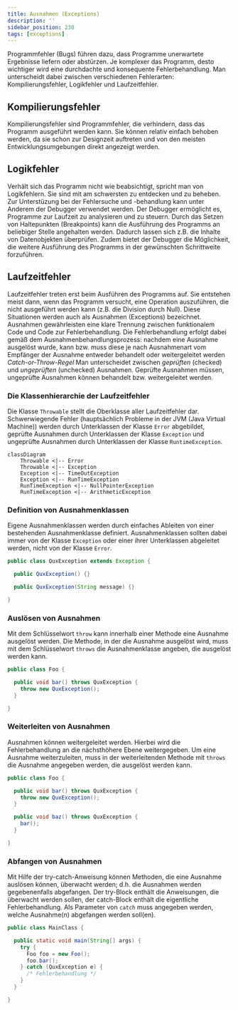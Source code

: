```yaml
---
title: Ausnahmen (Exceptions)
description: ''
sidebar_position: 230
tags: [exceptions]
---
```


Programmfehler (Bugs) führen dazu, dass Programme unerwartete Ergebnisse liefern
oder abstürzen. Je komplexer das Programm, desto wichtiger wird eine durchdachte
und konsequente Fehlerbehandlung. Man unterscheidt dabei zwischen verschiedenen
Fehlerarten: Kompilierungsfehler, Logikfehler und Laufzeitfehler.

## Kompilierungsfehler

Kompilierungsfehler sind Programmfehler, die verhindern, dass das Programm
ausgeführt werden kann. Sie können relativ einfach behoben werden, da sie schon
zur Designzeit auftreten und von den meisten Entwicklungsumgebungen direkt
angezeigt werden.

## Logikfehler

Verhält sich das Programm nicht wie beabsichtigt, spricht man von Logikfehlern.
Sie sind mit am schwersten zu entdecken und zu beheben. Zur Unterstüzung bei der
Fehlersuche und -behandlung kann unter Anderem der Debugger verwendet werden.
Der Debugger ermöglicht es, Programme zur Laufzeit zu analysieren und zu
steuern. Durch das Setzen von Haltepunkten (Breakpoints) kann die Ausführung des
Programms an beliebiger Stelle angehalten werden. Dadurch lassen sich z.B. die
Inhalte von Datenobjekten überprüfen. Zudem bietet der Debugger die Möglichkeit,
die weitere Ausführung des Programms in der gewünschten Schrittweite
forzuführen.

## Laufzeitfehler

Laufzeitfehler treten erst beim Ausführen des Programms auf. Sie entstehen meist
dann, wenn das Programm versucht, eine Operation auszuführen, die nicht
ausgeführt werden kann (z.B. die Division durch Null). Diese Situationen werden
auch als Ausnahmen (Exceptions) bezeichnet. Ausnahmen gewährleisten eine klare
Trennung zwischen funktionalem Code und Code zur Fehlerbehandlung. Die
Fehlerbehandlung erfolgt dabei gemäß dem Ausnahmenbehandlungsprozess: nachdem
eine Ausnahme ausgelöst wurde, kann bzw. muss diese je nach Ausnahmenart vom
Empfänger der Ausnahme entweder behandelt oder weitergeleitet werden
_Catch-or-Throw-Regel_ Man unterscheidet zwischen _geprüften_ (checked) und
_ungeprüften_ (unchecked) Ausnahmen. Geprüfte Ausnahmen müssen, ungeprüfte
Ausnahmen können behandelt bzw. weitergeleitet werden.

### Die Klassenhierarchie der Laufzeitfehler

Die Klasse `Throwable` stellt die Oberklasse aller Laufzeitfehler dar.
Schwerwiegende Fehler (hauptsächlich Probleme in der JVM (Java Virtual Machine))
werden durch Unterklassen der Klasse `Error` abgebildet, geprüfte Ausnahmen
durch Unterklassen der Klasse `Exception` und ungeprüfte Ausnahmen durch
Unterklassen der Klasse `RuntimeException`.

```mermaid
classDiagram
    Throwable <|-- Error
    Throwable <|-- Exception
    Exception <|-- TimeOutException
    Exception <|-- RunTimeException
    RunTimeException <|-- NullPointerException
    RunTimeException <|-- ArithmeticException
```

### Definition von Ausnahmenklassen

Eigene Ausnahmenklassen werden durch einfaches Ableiten von einer bestehenden
Ausnahmenklasse definiert. Ausnahmenklassen sollten dabei immer von der Klasse
`Exception` oder einer ihrer Unterklassen abgeleitet werden, nicht von der
Klasse `Error`.

```java title="QuxException.java" showLineNumbers
public class QuxException extends Exception {

  public QuxException() {}

  public QuxException(String message) {}

}
```

### Auslösen von Ausnahmen

Mit dem Schlüsselwort `throw` kann innerhalb einer Methode eine Ausnahme
ausgelöst werden. Die Methode, in der die Ausnahme ausgelöst wird, muss mit dem
Schlüsselwort `throws` die Ausnahmenklasse angeben, die ausgelöst werden kann.

```java title="Foo.java" showLineNumbers
public class Foo {

  public void bar() throws QuxException {
    throw new QuxException();
  }

}
```

### Weiterleiten von Ausnahmen

Ausnahmen können weitergeleitet werden. Hierbei wird die Fehlerbehandlung an die
nächsthöhere Ebene weitergegeben. Um eine Ausnahme weiterzuleiten, muss in der
weiterleitenden Methode mit `throws` die Ausnahme angegeben werden, die
ausgelöst werden kann.

```java title="Foo.java" showLineNumbers
public class Foo {

  public void bar() throws QuxException {
    throw new QuxException();
  }

  public void baz() throws QuxException {
    bar();
  }

}
```

### Abfangen von Ausnahmen

Mit Hilfe der try-catch-Anweisung können Methoden, die eine Ausnahme auslösen
können, überwacht werden; d.h. die Ausnahmen werden gegebenenfalls abgefangen.
Der try-Block enthält die Anweisungen, die überwacht werden sollen, der
catch-Block enthält die eigentliche Fehlerbehandlung. Als Parameter von `catch`
muss angegeben werden, welche Ausnahme(n) abgefangen werden soll(en).

```java title="MainClass.java" showLineNumbers
public class MainClass {

  public static void main(String[] args) {
    try {
      Foo foo = new Foo();
      foo.bar();
    } catch (QuxException e) {
      /* Fehlerbehandlung */
    }
  }

}
```
